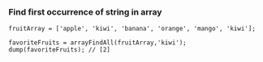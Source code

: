 ### Find first occurrence of string in array

```luceescript+trycf
fruitArray = ['apple', 'kiwi', 'banana', 'orange', 'mango', 'kiwi'];

favoriteFruits = arrayFindAll(fruitArray,'kiwi');
dump(favoriteFruits); // [2]
```
